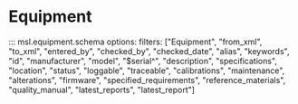 # Equipment

::: msl.equipment.schema
    options:
        filters: ["Equipment", "from_xml", "to_xml", "entered_by", "checked_by", "checked_date", "alias", "keywords", "id", "manufacturer", "model", "$serial^", "description", "specifications", "location", "status", "loggable", "traceable", "calibrations", "maintenance", "alterations", "firmware", "specified_requirements", "reference_materials", "quality_manual", "latest_reports", "latest_report"]
